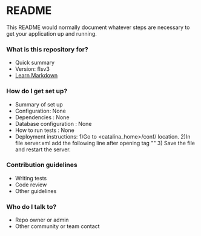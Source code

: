 # README #

This README would normally document whatever steps are necessary to get your application up and running.

### What is this repository for? ###

* Quick summary
* Version: flsv3
* [Learn Markdown](https://bitbucket.org/tutorials/markdowndemo)

### How do I get set up? ###

* Summary of set up
* Configuration: None
* Dependencies : None
* Database configuration : None
* How to run tests : None
* Deployment instructions: 
     1)Go to <catalina_home>/conf/ location. 
     2)In file server.xml add the following line after opening <Host> tag
           "<Context path="" docBase="flsv3" reloadable="true"></Context>"
     3) Save the file and restart the server.

### Contribution guidelines ###

* Writing tests
* Code review
* Other guidelines

### Who do I talk to? ###

* Repo owner or admin
* Other community or team contact